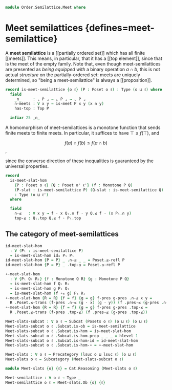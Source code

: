 <!--
```agda
open import Cat.Functor.Subcategory
open import Cat.Prelude

open import Data.Fin.Base hiding (_≤_)

open import Order.Diagram.Meet
open import Order.Diagram.Glb
open import Order.Diagram.Top
open import Order.Base

import Cat.Reasoning

import Order.Diagram.Meet.Reasoning as Meets
import Order.Reasoning
```
-->

```agda
module Order.Semilattice.Meet where
```

# Meet semilattices {defines=meet-semilattice}

A **meet semilattice** is a [[partially ordered set]] which has all
finite [[meets]]. This means, in particular, that it has a [[top
element]], since that is the meet of the empty family. Note that, even
though meet-semilattices are presented as _being equipped with_ a binary
operation $a \cap b$, this is not actual *structure* on the
partially-ordered set: meets are uniquely determined, so "being a
meet-semilattice" is always a [[proposition]].

```agda
record is-meet-semilattice {o ℓ} (P : Poset o ℓ) : Type (o ⊔ ℓ) where
  field
    _∩_     : ⌞ P ⌟ → ⌞ P ⌟ → ⌞ P ⌟
    ∩-meets : ∀ x y → is-meet P x y (x ∩ y)
    has-top : Top P

  infixr 25 _∩_
```

<!--
```agda
  open Order.Reasoning P
  open Meets ∩-meets public
  open Top has-top using (top; !) public

abstract
  is-meet-semilattice-is-prop
    : ∀ {o ℓ} {P : Poset o ℓ}
    → is-prop (is-meet-semilattice P)
  is-meet-semilattice-is-prop {P = P} p q = path where
    open Order.Diagram.Top P using (H-Level-Top)
    open is-meet-semilattice
    module p = is-meet-semilattice p
    module q = is-meet-semilattice q

    meetp : ∀ x y → x p.∩ y ≡ x q.∩ y
    meetp x y = meet-unique (p.∩-meets x y) (q.∩-meets x y)

    path : p ≡ q
    path i ._∩_ x y     = meetp x y i
    path i .∩-meets x y = is-prop→pathp (λ i → hlevel {T = is-meet P x y (meetp x y i)} 1) (p.∩-meets x y) (q.∩-meets x y) i
    path i .has-top     = hlevel {T = Top P} 1 p.has-top q.has-top i

private variable
  o ℓ o' ℓ' : Level
  P Q R : Poset o ℓ

instance
  H-Level-is-meet-semilattice : ∀ {n} → H-Level (is-meet-semilattice P) (suc n)
  H-Level-is-meet-semilattice = prop-instance is-meet-semilattice-is-prop
```
-->

A homomorphism of meet-semilattices is a monotone function that sends
finite meets to finite meets. In particular, it suffices to have $\top
\le f(\top)$, and

$$
f(a) \cap f(b) \le f(a \cap b)
$$,

since the converse direction of these inequalities is guaranteed by the
universal properties.

```agda
record
  is-meet-slat-hom
    {P : Poset o ℓ} {Q : Poset o' ℓ'} (f : Monotone P Q)
    (P-slat : is-meet-semilattice P) (Q-slat : is-meet-semilattice Q)
    : Type (o ⊔ ℓ')
  where
```

<!--
```agda
  no-eta-equality
  private
    module P = Poset P
    module Pₗ = is-meet-semilattice P-slat
    module Q = Order.Reasoning Q
    module Qₗ = is-meet-semilattice Q-slat
    open is-meet
```
-->

```agda
  field
    ∩-≤   : ∀ x y → f · x Qₗ.∩ f · y Q.≤ f · (x Pₗ.∩ y)
    top-≤ : Qₗ.top Q.≤ f · Pₗ.top
```

<!--
```agda
  pres-∩ : ∀ x y → f · (x Pₗ.∩ y) ≡ f · x Qₗ.∩ f · y
  pres-∩ x y =
    Q.≤-antisym
      (Qₗ.∩-universal (f · (x Pₗ.∩ y))
        (f .pres-≤ Pₗ.∩≤l)
        (f .pres-≤ Pₗ.∩≤r))
      (∩-≤ x y)

  pres-top : f · Pₗ.top ≡ Qₗ.top
  pres-top = Q.≤-antisym Qₗ.! top-≤

  pres-meets
    : ∀ {x y m}
    → is-meet P x y m
    → is-meet Q (f · x) (f · y) (f · m)
  pres-meets meet .is-meet.meet≤l = f .pres-≤ (meet .meet≤l)
  pres-meets meet .is-meet.meet≤r = f .pres-≤ (meet .meet≤r)
  pres-meets {x = x} {y = y} {m = m} meet .is-meet.greatest ub ub≤fx ub≤fy =
    ub                   Q.≤⟨ Qₗ.∩-universal ub ub≤fx ub≤fy ⟩
    (f · x) Qₗ.∩ (f · y) Q.≤⟨ ∩-≤ x y ⟩
    f · (x Pₗ.∩ y)       Q.≤⟨ f .pres-≤ (meet .greatest (x Pₗ.∩ y) Pₗ.∩≤l Pₗ.∩≤r) ⟩
    f · m                Q.≤∎

  pres-tops
    : ∀ {t}
    → is-top P t
    → is-top Q (f · t)
  pres-tops {t = t} t-top x =
    x          Q.≤⟨ Qₗ.! ⟩
    Qₗ.top     Q.≤⟨ top-≤ ⟩
    f · Pₗ.top Q.≤⟨ f .pres-≤ (t-top Pₗ.top) ⟩
    f · t      Q.≤∎

open is-meet-slat-hom

unquoteDecl H-Level-is-meet-slat-hom = declare-record-hlevel 1 H-Level-is-meet-slat-hom (quote is-meet-slat-hom)
```
-->

## The category of meet-semilattices

```agda
id-meet-slat-hom
  : ∀ (Pₗ : is-meet-semilattice P)
  → is-meet-slat-hom idₘ Pₗ Pₗ
id-meet-slat-hom {P = P} _ .∩-≤ _ _ = Poset.≤-refl P
id-meet-slat-hom {P = P} _ .top-≤ = Poset.≤-refl P

∘-meet-slat-hom
  : ∀ {Pₗ Qₗ Rₗ} {f : Monotone Q R} {g : Monotone P Q}
  → is-meet-slat-hom f Qₗ Rₗ
  → is-meet-slat-hom g Pₗ Qₗ
  → is-meet-slat-hom (f ∘ₘ g) Pₗ Rₗ
∘-meet-slat-hom {R = R} {f = f} {g = g} f-pres g-pres .∩-≤ x y =
  R .Poset.≤-trans (f-pres .∩-≤ (g · x) (g · y)) (f .pres-≤ (g-pres .∩-≤ x y))
∘-meet-slat-hom {R = R} {f = f} {g = g} f-pres g-pres .top-≤ =
  R .Poset.≤-trans (f-pres .top-≤) (f .pres-≤ (g-pres .top-≤))
```

```agda
Meet-slats-subcat : ∀ o ℓ → Subcat (Posets o ℓ) (o ⊔ ℓ) (o ⊔ ℓ)
Meet-slats-subcat o ℓ .Subcat.is-ob = is-meet-semilattice
Meet-slats-subcat o ℓ .Subcat.is-hom = is-meet-slat-hom
Meet-slats-subcat o ℓ .Subcat.is-hom-prop _ _ _ = hlevel 1
Meet-slats-subcat o ℓ .Subcat.is-hom-id = id-meet-slat-hom
Meet-slats-subcat o ℓ .Subcat.is-hom-∘ = ∘-meet-slat-hom

Meet-slats : ∀ o ℓ → Precategory (lsuc o ⊔ lsuc ℓ) (o ⊔ ℓ)
Meet-slats o ℓ = Subcategory (Meet-slats-subcat o ℓ)
```

```agda
module Meet-slats {o} {ℓ} = Cat.Reasoning (Meet-slats o ℓ)

Meet-semilattice : ∀ o ℓ → Type _
Meet-semilattice o ℓ = Meet-slats.Ob {o} {ℓ}
```

